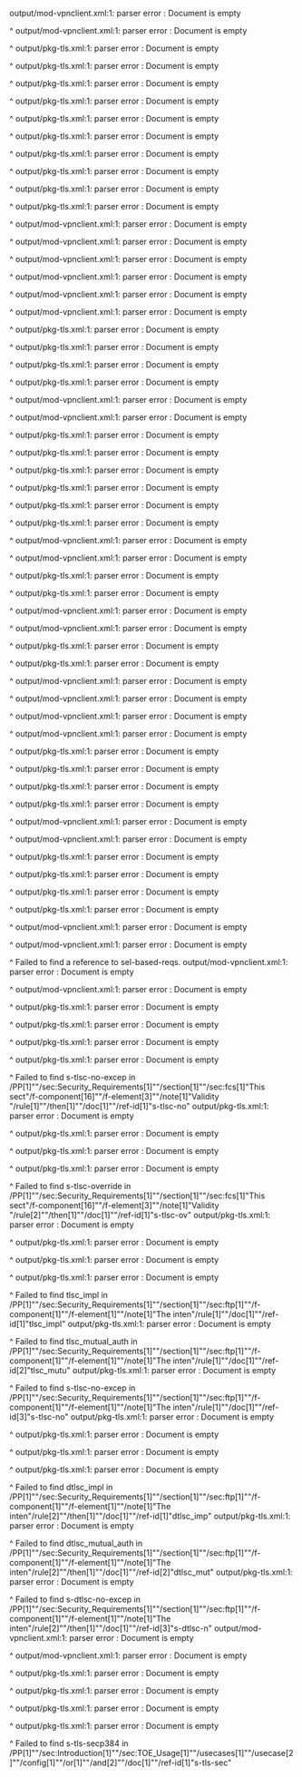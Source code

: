output/mod-vpnclient.xml:1: parser error : Document is empty

^
output/mod-vpnclient.xml:1: parser error : Document is empty

^
output/pkg-tls.xml:1: parser error : Document is empty

^
output/pkg-tls.xml:1: parser error : Document is empty

^
output/pkg-tls.xml:1: parser error : Document is empty

^
output/pkg-tls.xml:1: parser error : Document is empty

^
output/pkg-tls.xml:1: parser error : Document is empty

^
output/pkg-tls.xml:1: parser error : Document is empty

^
output/pkg-tls.xml:1: parser error : Document is empty

^
output/pkg-tls.xml:1: parser error : Document is empty

^
output/pkg-tls.xml:1: parser error : Document is empty

^
output/pkg-tls.xml:1: parser error : Document is empty

^
output/mod-vpnclient.xml:1: parser error : Document is empty

^
output/mod-vpnclient.xml:1: parser error : Document is empty

^
output/mod-vpnclient.xml:1: parser error : Document is empty

^
output/mod-vpnclient.xml:1: parser error : Document is empty

^
output/mod-vpnclient.xml:1: parser error : Document is empty

^
output/mod-vpnclient.xml:1: parser error : Document is empty

^
output/pkg-tls.xml:1: parser error : Document is empty

^
output/pkg-tls.xml:1: parser error : Document is empty

^
output/pkg-tls.xml:1: parser error : Document is empty

^
output/pkg-tls.xml:1: parser error : Document is empty

^
output/mod-vpnclient.xml:1: parser error : Document is empty

^
output/mod-vpnclient.xml:1: parser error : Document is empty

^
output/pkg-tls.xml:1: parser error : Document is empty

^
output/pkg-tls.xml:1: parser error : Document is empty

^
output/pkg-tls.xml:1: parser error : Document is empty

^
output/pkg-tls.xml:1: parser error : Document is empty

^
output/pkg-tls.xml:1: parser error : Document is empty

^
output/pkg-tls.xml:1: parser error : Document is empty

^
output/mod-vpnclient.xml:1: parser error : Document is empty

^
output/mod-vpnclient.xml:1: parser error : Document is empty

^
output/pkg-tls.xml:1: parser error : Document is empty

^
output/pkg-tls.xml:1: parser error : Document is empty

^
output/mod-vpnclient.xml:1: parser error : Document is empty

^
output/mod-vpnclient.xml:1: parser error : Document is empty

^
output/pkg-tls.xml:1: parser error : Document is empty

^
output/pkg-tls.xml:1: parser error : Document is empty

^
output/mod-vpnclient.xml:1: parser error : Document is empty

^
output/mod-vpnclient.xml:1: parser error : Document is empty

^
output/mod-vpnclient.xml:1: parser error : Document is empty

^
output/mod-vpnclient.xml:1: parser error : Document is empty

^
output/pkg-tls.xml:1: parser error : Document is empty

^
output/pkg-tls.xml:1: parser error : Document is empty

^
output/pkg-tls.xml:1: parser error : Document is empty

^
output/pkg-tls.xml:1: parser error : Document is empty

^
output/mod-vpnclient.xml:1: parser error : Document is empty

^
output/mod-vpnclient.xml:1: parser error : Document is empty

^
output/pkg-tls.xml:1: parser error : Document is empty

^
output/pkg-tls.xml:1: parser error : Document is empty

^
output/pkg-tls.xml:1: parser error : Document is empty

^
output/pkg-tls.xml:1: parser error : Document is empty

^
output/mod-vpnclient.xml:1: parser error : Document is empty

^
output/mod-vpnclient.xml:1: parser error : Document is empty

^
 Failed to find a reference to sel-based-reqs.
output/mod-vpnclient.xml:1: parser error : Document is empty

^
output/mod-vpnclient.xml:1: parser error : Document is empty

^
output/pkg-tls.xml:1: parser error : Document is empty

^
output/pkg-tls.xml:1: parser error : Document is empty

^
output/pkg-tls.xml:1: parser error : Document is empty

^
output/pkg-tls.xml:1: parser error : Document is empty

^
 Failed to find s-tlsc-no-excep in /PP[1]""/sec:Security_Requirements[1]""/section[1]""/sec:fcs[1]"This sect"/f-component[16]""/f-element[3]""/note[1]"Validity "/rule[1]""/then[1]""/doc[1]""/ref-id[1]"s-tlsc-no"
output/pkg-tls.xml:1: parser error : Document is empty

^
output/pkg-tls.xml:1: parser error : Document is empty

^
output/pkg-tls.xml:1: parser error : Document is empty

^
output/pkg-tls.xml:1: parser error : Document is empty

^
 Failed to find s-tlsc-override in /PP[1]""/sec:Security_Requirements[1]""/section[1]""/sec:fcs[1]"This sect"/f-component[16]""/f-element[3]""/note[1]"Validity "/rule[2]""/then[1]""/doc[1]""/ref-id[1]"s-tlsc-ov"
output/pkg-tls.xml:1: parser error : Document is empty

^
output/pkg-tls.xml:1: parser error : Document is empty

^
output/pkg-tls.xml:1: parser error : Document is empty

^
output/pkg-tls.xml:1: parser error : Document is empty

^
 Failed to find tlsc_impl in /PP[1]""/sec:Security_Requirements[1]""/section[1]""/sec:ftp[1]""/f-component[1]""/f-element[1]""/note[1]"The inten"/rule[1]""/doc[1]""/ref-id[1]"tlsc_impl"
output/pkg-tls.xml:1: parser error : Document is empty

^
 Failed to find tlsc_mutual_auth in /PP[1]""/sec:Security_Requirements[1]""/section[1]""/sec:ftp[1]""/f-component[1]""/f-element[1]""/note[1]"The inten"/rule[1]""/doc[1]""/ref-id[2]"tlsc_mutu"
output/pkg-tls.xml:1: parser error : Document is empty

^
 Failed to find s-tlsc-no-excep in /PP[1]""/sec:Security_Requirements[1]""/section[1]""/sec:ftp[1]""/f-component[1]""/f-element[1]""/note[1]"The inten"/rule[1]""/doc[1]""/ref-id[3]"s-tlsc-no"
output/pkg-tls.xml:1: parser error : Document is empty

^
output/pkg-tls.xml:1: parser error : Document is empty

^
output/pkg-tls.xml:1: parser error : Document is empty

^
output/pkg-tls.xml:1: parser error : Document is empty

^
 Failed to find dtlsc_impl in /PP[1]""/sec:Security_Requirements[1]""/section[1]""/sec:ftp[1]""/f-component[1]""/f-element[1]""/note[1]"The inten"/rule[2]""/then[1]""/doc[1]""/ref-id[1]"dtlsc_imp"
output/pkg-tls.xml:1: parser error : Document is empty

^
 Failed to find dtlsc_mutual_auth in /PP[1]""/sec:Security_Requirements[1]""/section[1]""/sec:ftp[1]""/f-component[1]""/f-element[1]""/note[1]"The inten"/rule[2]""/then[1]""/doc[1]""/ref-id[2]"dtlsc_mut"
output/pkg-tls.xml:1: parser error : Document is empty

^
 Failed to find s-dtlsc-no-excep in /PP[1]""/sec:Security_Requirements[1]""/section[1]""/sec:ftp[1]""/f-component[1]""/f-element[1]""/note[1]"The inten"/rule[2]""/then[1]""/doc[1]""/ref-id[3]"s-dtlsc-n"
output/mod-vpnclient.xml:1: parser error : Document is empty

^
output/mod-vpnclient.xml:1: parser error : Document is empty

^
output/pkg-tls.xml:1: parser error : Document is empty

^
output/pkg-tls.xml:1: parser error : Document is empty

^
output/pkg-tls.xml:1: parser error : Document is empty

^
output/pkg-tls.xml:1: parser error : Document is empty

^
 Failed to find s-tls-secp384 in /PP[1]""/sec:Introduction[1]""/sec:TOE_Usage[1]""/usecases[1]""/usecase[2]""/config[1]""/or[1]""/and[2]""/doc[1]""/ref-id[1]"s-tls-sec"
